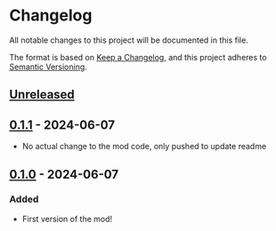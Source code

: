 # Changelog

All notable changes to this project will be documented in this file.

The format is based on [Keep a Changelog](https://keepachangelog.com/en/1.1.0/),
and this project adheres to [Semantic Versioning](https://semver.org/spec/v2.0.0.html).

## [Unreleased]

## [0.1.1] - 2024-06-07

- No actual change to the mod code, only pushed to update readme

## [0.1.0] - 2024-06-07

### Added

- First version of the mod!

[unreleased]: https://github.com/RedMarbles1/CentaurNoMore/compare/0.1.1...HEAD
[0.1.1]: https://github.com/RedMarbles1/CentaurNoMore/compare/0.1.0...0.1.1
[0.1.0]: https://github.com/RedMarbles1/CentaurNoMore/compare/09802da9f3b8a4700e8d9345c3269eebc1fb3b73...0.1.0
